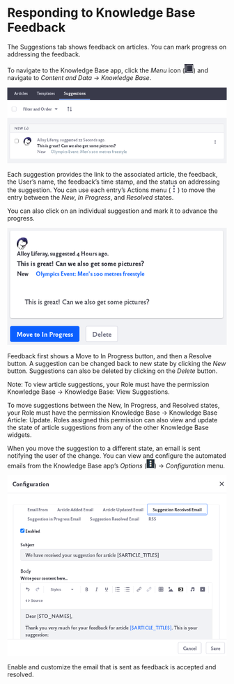 # Responding to Knowledge Base Feedback

The Suggestions tab shows feedback on articles. You can mark progress on addressing the feedback. 

To navigate to the Knowledge Base app, click the _Menu_ icon (![Menu icon](../../images/icon-menu.png)) and navigate to *Content and Data* &rarr; *Knowledge Base*. 

![Access article feedback in the app's Suggestions tab.](./responding-to-knowledge-base-feedback/images/01.png)

Each suggestion provides the link to the associated article, the feedback, the User’s name, the feedback’s time stamp, and the status on addressing the suggestion. You can use each entry’s Actions menu (![Actions icon](../../images/icon-actions.png)) to move the entry between the *New*, *In Progress*, and *Resolved* states.

You can also click on an individual suggestion and mark it to advance the progress.

![Mark your progress of an indivdual suggestion.](./responding-to-knowledge-base-feedback/images/02.png)

Feedback first shows a Move to In Progress button, and then a Resolve button. A suggestion can be changed back to new state by clicking the *New* button. Suggestions can also be deleted by clicking on the *Delete* button.

Note: To view article suggestions, your Role must have the permission Knowledge Base &rarr; Knowledge Base: View Suggestions.

To move suggestions between the New, In Progress, and Resolved states, your Role must have the permission Knowledge Base &rarr; Knowledge Base Article: Update. Roles assigned this permission can also view and update the state of article suggestions from any of the other Knowledge Base widgets. 

When you move the suggestion to a different state, an email is sent notifying the user of the change. You can view and configure the automated emails from the Knowledge Base app’s *Options* (![Options icon](../../images/icon-options.png)) &rarr; *Configuration* menu.

![Configure the app to send emails for feedback.](./responding-to-knowledge-base-feedback/images/03.png)

Enable and customize the email that is sent as feedback is accepted and resolved.
